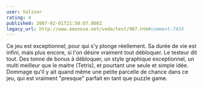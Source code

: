 ```yaml
---
user: Valinor
rating: 4
published: 2007-02-01T21:50:07.000Z
legacy_url: http://www.emunova.net/veda/test/987.htm#comment-7433
---
```

Ce jeu est exceptionnel, pour qui s'y plonge réellement. Sa durée de vie est infini, mais plus encore, si l'on désire vraiment tout débloquer. Le testeur dit tout. Des tonne de bonus à débloquer, un style graphique exceptionnel, un multi meilleur que le maitre (Tetris), et pourtant une seule et simple idée.
Dommage qu'il y ait quand même une petite parcelle de chance dans ce jeu, qui est vraiment "presque" parfait en tant que puzzle game.